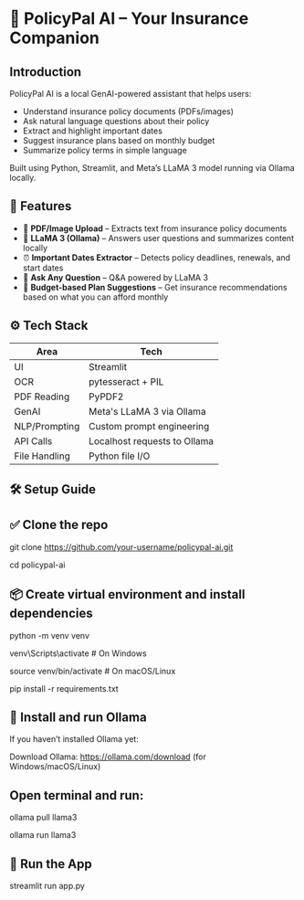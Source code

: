# 🤖 PolicyPal AI – Your Insurance Companion
Introduction
---

PolicyPal AI is a local GenAI-powered assistant that helps users:
- Understand insurance policy documents (PDFs/images)
- Ask natural language questions about their policy
- Extract and highlight important dates
- Suggest insurance plans based on monthly budget
- Summarize policy terms in simple language

Built using Python, Streamlit, and Meta’s LLaMA 3 model running via Ollama locally.

🧠 Features
--

- 📄 **PDF/Image Upload** – Extracts text from insurance policy documents
- 🧠 **LLaMA 3 (Ollama)** – Answers user questions and summarizes content locally
- ⏰ **Important Dates Extractor** – Detects policy deadlines, renewals, and start dates
- 💬 **Ask Any Question** – Q&A powered by LLaMA 3
- 💸 **Budget-based Plan Suggestions** – Get insurance recommendations based on what you can afford monthly

⚙️ Tech Stack
--
| Area         | Tech |
|--------------|------|
| UI           | Streamlit |
| OCR          | pytesseract + PIL |
| PDF Reading  | PyPDF2 |
| GenAI        | Meta's LLaMA 3 via Ollama |
| NLP/Prompting| Custom prompt engineering |
| API Calls    | Localhost requests to Ollama |
| File Handling| Python file I/O |

🛠️ Setup Guide
--

✅ Clone the repo
--
git clone https://github.com/your-username/policypal-ai.git

cd policypal-ai

📦 Create virtual environment and install dependencies
--
   
python -m venv venv

venv\Scripts\activate        # On Windows

source venv/bin/activate     # On macOS/Linux

pip install -r requirements.txt

🧠 Install and run Ollama
---

If you haven’t installed Ollama yet:

Download Ollama: https://ollama.com/download (for Windows/macOS/Linux)

Open terminal and run:
---

ollama pull llama3

ollama run llama3


🚀 Run the App
---
streamlit run app.py




